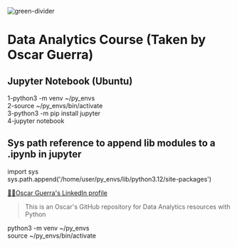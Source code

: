 ![green-divider](https://user-images.githubusercontent.com/7065401/52071924-c003ad80-2562-11e9-8297-1c6595f8a7ff.png)

# Data Analytics Course (Taken by Oscar Guerra) 

## Jupyter Notebook (Ubuntu)

1-python3 -m venv ~/py_envs  
2-source ~/py_envs/bin/activate  
3-python3 -m pip install jupyter  
4-jupyter notebook  

## Sys path reference to append lib modules to a .ipynb in jupyter 

import sys  
sys.path.append('/home/user/py_envs/lib/python3.12/site-packages')  

[👨‍💼Oscar Guerra's LinkedIn profile](https://ve.linkedin.com/in/oscar-luis-guerra-mata-482914a2)

>This is an Oscar's GitHub repository for Data Analytics resources with Python

python3 -m venv ~/py_envs  
source ~/py_envs/bin/activate








